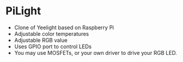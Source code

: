 # PiLight
* Clone of Yeelight based on Raspberry Pi
* Adjustable color temperatures
* Adjustable RGB value
* Uses GPIO port to control LEDs
 * You may use MOSFETs, or your own driver to drive your RGB LED.
